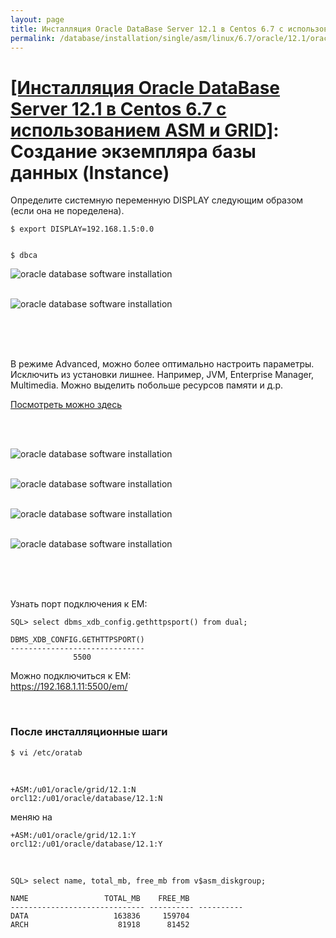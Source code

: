 ```yaml
---
layout: page
title: Инсталляция Oracle DataBase Server 12.1 в Centos 6.7 с использованием ASM и GRID - Создание экземпляра базы данных (Instance)
permalink: /database/installation/single/asm/linux/6.7/oracle/12.1/oracle-instance-creation/
---
```


# <a href="/database/installation/single/asm/linux/6.7/oracle/12.1/">[Инсталляция Oracle DataBase Server 12.1 в Centos 6.7 с использованием ASM и GRID]</a>: Создание экземпляра базы данных (Instance)


Определите системную переменную DISPLAY следующим образом (если она не поределена).

	$ export DISPLAY=192.168.1.5:0.0


	$ dbca


<img src="https://img.oracledba.net/oracle-database-installation/asm/linux/6.7/oracle/12.1/04-oracle-instance-creation/oracle-instance-creation_01.png" border="0" alt="oracle database software installation"><br/><br/>


<img src="https://img.oracledba.net/oracle-database-installation/asm/linux/6.7/oracle/12.1/04-oracle-instance-creation/oracle-instance-creation_02.png" border="0" alt="oracle database software installation"><br/><br/>


<br/><br/>

В режиме Advanced, можно более оптимально настроить параметры. Исключить из установки лишнее. Например, JVM, Enterprise Manager, Multimedia. Можно выделить побольше ресурсов памяти и д.р.

 <a href="/database/installation/single-instance/simple/linux/6.7/oracle/12.1/oracle-instance-creation/">Посмотреть можно здесь</a>


<br/><br/>

<img src="https://img.oracledba.net/oracle-database-installation/asm/linux/6.7/oracle/12.1/04-oracle-instance-creation/oracle-instance-creation_03.png" border="0" alt="oracle database software installation"><br/><br/>


<img src="https://img.oracledba.net/oracle-database-installation/asm/linux/6.7/oracle/12.1/04-oracle-instance-creation/oracle-instance-creation_04.png" border="0" alt="oracle database software installation"><br/><br/>

<img src="https://img.oracledba.net/oracle-database-installation/asm/linux/6.7/oracle/12.1/04-oracle-instance-creation/oracle-instance-creation_05.png" border="0" alt="oracle database software installation"><br/><br/>


<img src="https://img.oracledba.net/oracle-database-installation/asm/linux/6.7/oracle/12.1/04-oracle-instance-creation/oracle-instance-creation_06.png" border="0" alt="oracle database software installation"><br/><br/>


<br/>
<br/>

Узнать порт подключения к EM:

	SQL> select dbms_xdb_config.gethttpsport() from dual;

	DBMS_XDB_CONFIG.GETHTTPSPORT()
	------------------------------
				  5500



Можно подключиться к EM:  
https://192.168.1.11:5500/em/


<br/>

### После инсталляционные шаги



	$ vi /etc/oratab

<br/>

	+ASM:/u01/oracle/grid/12.1:N
	orcl12:/u01/oracle/database/12.1:N

меняю на

	+ASM:/u01/oracle/grid/12.1:Y
	orcl12:/u01/oracle/database/12.1:Y



<br/>

	SQL> select name, total_mb, free_mb from v$asm_diskgroup;

	NAME				 TOTAL_MB    FREE_MB
	------------------------------ ---------- ----------
	DATA				   163836     159704
	ARCH				    81918      81452
